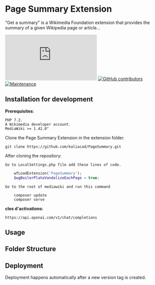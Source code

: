 # Page Summary Extension

"Get a summary" is a Wikimedia Foundation extension that provides the summary of a given Wikipedia page or article...

[![GitHub license](https://badgen.net/github/license/Naereen/Strapdown.js)](https://github.com/Naereen/StrapDown.js/blob/master/LICENSE)
[![GitHub contributors](https://badgen.net/github/contributors/kaliacad/PageSummary)](https://GitHub.com/kaliacad/PageSummary/graphs/contributors/)
[![Maintenance](https://img.shields.io/badge/Maintained%3F-yes-green.svg)](https://GitHub.com/Naereen/StrapDown.js/graphs/commit-activity)

## Installation for development

**Prerequisites**:

    PHP 7.2.
    A Wikimedia developer account.
    MediaWiki >= 1.42.0"

Clone the Page Summary Extension in the extension folder.

    git clone https://github.com/kaliacad/PageSummary.git

After cloning the repository:

    
    Go to LocalSettings.php file add these lines of code.

```php
    wfLoadExtension('PageSummary');
    $wgBoilerPlateVandalizeEachPage = true;
```
    Go to the root of mediawiki and run this command
```
    composer update
    composer serve
```

**cles d'activations**:
```
https://api.openai.com/v1/chat/completions
```


## Usage


## Folder Structure


## Deployment

Deployment happens automatically after a new version tag is created.
